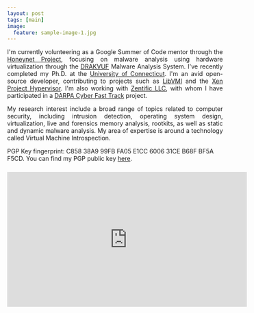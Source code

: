 ```yaml
---
layout: post
tags: [main]
image:
  feature: sample-image-1.jpg
---
```


<p align="justify">
I'm currently volunteering as a Google Summer of Code mentor through the <a href="http://honeynet.org">Honeynet Project</a>, focusing on malware analysis using hardware virtualization through the <a href="http://drakvuf.com">DRAKVUF</a> Malware Analysis System. I've recently completed my Ph.D. at the <a href="http://www.cse.uconn.edu">University of Connecticut</a>. I'm an avid open-source developer, contributing to projects such as <a href="http://libvmi.com">LibVMI</a> and the <a href="http://xenproject.org">Xen Project Hypervisor</a>. I'm also working with <a href="http://zentific.com">Zentific LLC</a>, with whom I have participated in a <a href="http://www.darpa.mil/opencatalog/CFT.html">DARPA Cyber Fast Track</a> project.
</p>

<p align="justify">
My research interest include a broad range of topics related to computer security, including intrusion detection, operating system design, virtualization, live and forensics memory analysis, rootkits, as well as static and dynamic malware analysis. My area of expertise is around a technology called Virtual Machine Introspection.
</p>

<p>
PGP Key fingerprint: C858 38A9 99FB FA05 E1CC  6006 31CE B68F BF5A F5CD. You can find my PGP public key <a href="https://pgp.mit.edu/pks/lookup?search=tamas%40tklengyel.com&op=index&fingerprint=on&exact=on">here</a>.
</p>

<h3>
<iframe width="560" height="315" src="https://www.youtube.com/embed/ElggombHA8E?rel=0" frameborder="0" allowfullscreen></iframe>
</h3>
